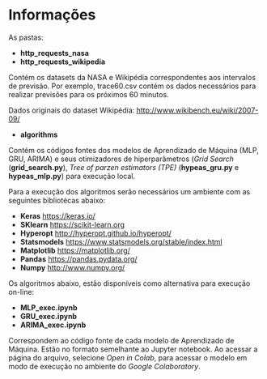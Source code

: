 # Informações

As pastas:
-  **http_requests_nasa** 
- **http_requests_wikipedia**

Contém os datasets da NASA e Wikipédia correspondentes aos intervalos de previsão. Por exemplo, trace60.csv contém os dados necessários para realizar previsões para os próximos 60 minutos.

Dados originais do dataset Wikipédia: http://www.wikibench.eu/wiki/2007-09/

- **algorithms**

Contém os códigos fontes dos modelos de Aprendizado de Máquina (MLP, GRU, ARIMA) e seus otimizadores de hiperparâmetros (*Grid Search* (**grid_search.py**), *Tree of parzen estimators (TPE)* (**hypeas_gru.py** e **hypeas_mlp.py**) para execução local.

Para a execução dos algoritmos serão necessários um ambiente com as seguintes bibliotécas abaixo:

- **Keras** https://keras.io/
- **SKlearn** https://scikit-learn.org
- **Hyperopt** http://hyperopt.github.io/hyperopt/
- **Statsmodels** https://www.statsmodels.org/stable/index.html
- **Matplotlib** https://matplotlib.org/
- **Pandas** https://pandas.pydata.org/
- **Numpy** http://www.numpy.org/

Os algoritmos abaixo, estão disponíveis como alternativa para  execução on-line:
- **MLP_exec.ipynb**
- **GRU_exec.ipynb**
- **ARIMA_exec.ipynb**

Correspondem ao código fonte de cada modelo de Aprendizado de Máquina. Estão no formato semelhante ao Jupyter notebook. 
Ao acessar a página do arquivo, selecione *Open in Colab*, para acessar o modelo em modo de execução no ambiente do *Google Colaboratory*.
